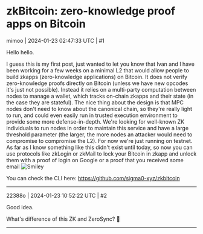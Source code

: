 # zkBitcoin: zero-knowledge proof apps on Bitcoin

mimoo | 2024-01-23 02:47:33 UTC | #1

Hello hello.

I guess this is my first post, just wanted to let you know that Ivan and I have been working for a few weeks on a minimal L2 that would allow people to build zkapps (zero-knowledge applications) on Bitcoin. It does not verify zero-knowledge proofs directly on Bitcoin (unless we have new opcodes it's just not possible). Instead it relies on a multi-party computation between nodes to manage a wallet, which tracks on-chain zkapps and their state (in the case they are stateful). The nice thing about the design is that MPC nodes don't need to know about the canonical chain, so they're really light to run, and could even easily run in trusted execution environment to provide some more defense-in-depth. We're looking for well-known ZK individuals to run nodes in order to maintain this service and have a large threshold parameter (the larger, the more nodes an attacker would need to compromise to compromise the L2). For now we're just running on testnet. As far as I know something like this didn't exist until today, so now you can use protocols like zkLogin or zkMail to lock your Bitcoin in zkapp and unlock them with a proof of login on Google or a proof that you received some email ![Smiley](upload://cWbugZPJ3QDP63GwL2a9hWZe4HR.gif)

You can check the CLI here: https://github.com/sigma0-xyz/zkbitcoin

-------------------------

22388o | 2024-01-23 10:52:22 UTC | #2

Good idea.

What's difference of this ZK and ZeroSync? :thinking:

-------------------------

